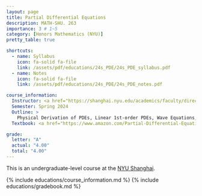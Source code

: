 ```yaml
---
layout: page
title: Partial Differential Equations
description: MATH-SHU. 263
importance: 3 # 1~5
category: [Honors Mathematics (NYU)]
pretty_table: true

shortcuts:
  - name: Syllabus
    icon: fa-solid fa-file
    link: /assets/pdf/educations/24s_PDE/24s_PDE_syllabus.pdf
  - name: Notes
    icon: fa-solid fa-file
    link: /assets/pdf/educations/24s_PDE/24s_PDE_notes.pdf

course_information:
  Instructor: <a href="https://shanghai.nyu.edu/academics/faculty/directory/zhuo-cheng-xiao">Zhuocheng Xiao</a>
  Semester: Spring 2024
  Outline: >
    Physical Derivation of PDEs, Linear 1st-order PDEs, Wave Equations, Diffusion Equations, Reflection Methods, BVP, Fourier Representation, Laplace Equations, Green's Representation, Distribution Transform
  Textbook: <a href="https://www.amazon.com/Partial-Differential-Equations-Walter-Strauss/dp/0470054565">Partial Differential":" Equations An Introduction [2nd Edition] (Walter A. Strauss)</a>

grade:
  letter: "A"
  actual: "4.00"
  total: "4.00"
---
```


This is an undergraduate-level course at the [NYU Shanghai](https://shanghai.nyu.edu/).

{% include educations/course_information.md %}
{% include educations/gradebook.md %}
